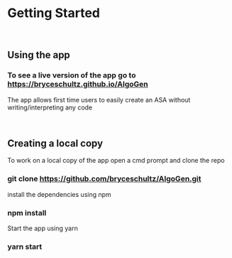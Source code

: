 # Getting Started
<br>

## Using the app

### To see a live version of the app go to https://bryceschultz.github.io/AlgoGen

The app allows first time users to easily create an ASA without writing/interpreting any code

<br>

## Creating a local copy

To work on a local copy of the app open a cmd prompt and clone the repo

### git clone https://github.com/bryceschultz/AlgoGen.git

install the dependencies using npm

### npm install

Start the app using yarn

### yarn start
